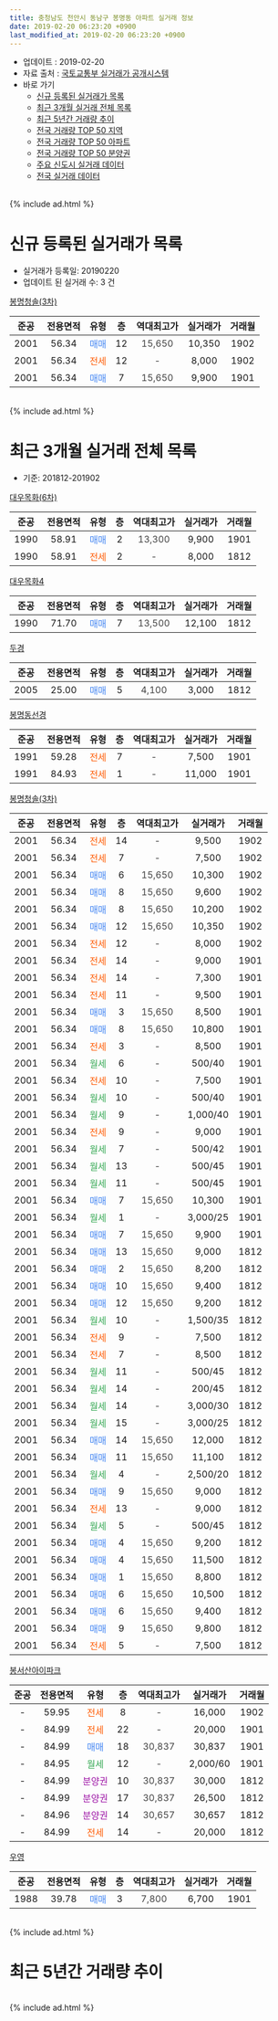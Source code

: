 ```yaml
---
title: 충청남도 천안시 동남구 봉명동 아파트 실거래 정보
date: 2019-02-20 06:23:20 +0900
last_modified_at: 2019-02-20 06:23:20 +0900
---
```


* 업데이트 : 2019-02-20
* 자료 출처 : [국토교통부 실거래가 공개시스템](http://rt.molit.go.kr)
* 바로 가기
    * [신규 등록된 실거래가 목록](#신규-등록된-실거래가-목록)
    * [최근 3개월 실거래 전체 목록](#최근-3개월-실거래-전체-목록)
    * [최근 5년간 거래량 추이](#최근-5년간-거래량-추이)
    * [전국 거래량 TOP 50 지역](https://inasie.github.io/apt-trade-info/최근-3개월-전국에서-가장-거래가-많이-발생한-지역)
    * [전국 거래량 TOP 50 아파트](https://inasie.github.io/apt-trade-info/최근-3개월-전국에서-가장-거래가-많이-발생한-아파트)
    * [전국 거래량 TOP 50 분양권](https://inasie.github.io/apt-trade-info/최근-3개월-전국에서-가장-거래가-많이-발생한-분양권)
    * [주요 신도시 실거래 데이터](https://inasie.github.io/apt-trade-info/주요-신도시)
    * [전국 실거래 데이터](https://inasie.github.io/apt-trade-info/전국)
<br>
{% include ad.html %}
<br>

# 신규 등록된 실거래가 목록
* 실거래가 등록일: 20190220
* 업데이트 된 실거래 수: 3 건


[봉명청솔(3차)](https://search.naver.com/search.naver?query=%EC%B6%A9%EC%B2%AD%EB%82%A8%EB%8F%84+%EC%B2%9C%EC%95%88%EC%8B%9C+%EB%8F%99%EB%82%A8%EA%B5%AC+%EB%B4%89%EB%AA%85%EB%8F%99+%EB%B4%89%EB%AA%85%EC%B2%AD%EC%86%94%283%EC%B0%A8%29)

|준공|전용면적|유형|층|역대최고가|실거래가|거래월|
|:---:|:---:|:---:|:---:|:---:|:---:|:---:|
|2001|56.34|<span style="color:#4285f3">매매</span>|12|<span style="color:#444444">15,650</span>|10,350|1902|
|2001|56.34|<span style="color:#ff5a00">전세</span>|12|<span style="color:#444444">-</span>|8,000|1902|
|2001|56.34|<span style="color:#4285f3">매매</span>|7|<span style="color:#444444">15,650</span>|9,900|1901|


<br>
{% include ad.html %}
<br>

# 최근 3개월 실거래 전체 목록
* 기준: 201812-201902


[대우목화(6차)](https://search.naver.com/search.naver?query=%EC%B6%A9%EC%B2%AD%EB%82%A8%EB%8F%84+%EC%B2%9C%EC%95%88%EC%8B%9C+%EB%8F%99%EB%82%A8%EA%B5%AC+%EB%B4%89%EB%AA%85%EB%8F%99+%EB%8C%80%EC%9A%B0%EB%AA%A9%ED%99%94%286%EC%B0%A8%29)

|준공|전용면적|유형|층|역대최고가|실거래가|거래월|
|:---:|:---:|:---:|:---:|:---:|:---:|:---:|
|1990|58.91|<span style="color:#4285f3">매매</span>|2|<span style="color:#444444">13,300</span>|9,900|1901|
|1990|58.91|<span style="color:#ff5a00">전세</span>|2|<span style="color:#444444">-</span>|8,000|1812|

[대우목화4](https://search.naver.com/search.naver?query=%EC%B6%A9%EC%B2%AD%EB%82%A8%EB%8F%84+%EC%B2%9C%EC%95%88%EC%8B%9C+%EB%8F%99%EB%82%A8%EA%B5%AC+%EB%B4%89%EB%AA%85%EB%8F%99+%EB%8C%80%EC%9A%B0%EB%AA%A9%ED%99%944)

|준공|전용면적|유형|층|역대최고가|실거래가|거래월|
|:---:|:---:|:---:|:---:|:---:|:---:|:---:|
|1990|71.70|<span style="color:#4285f3">매매</span>|7|<span style="color:#444444">13,500</span>|12,100|1812|

[두경](https://search.naver.com/search.naver?query=%EC%B6%A9%EC%B2%AD%EB%82%A8%EB%8F%84+%EC%B2%9C%EC%95%88%EC%8B%9C+%EB%8F%99%EB%82%A8%EA%B5%AC+%EB%B4%89%EB%AA%85%EB%8F%99+%EB%91%90%EA%B2%BD)

|준공|전용면적|유형|층|역대최고가|실거래가|거래월|
|:---:|:---:|:---:|:---:|:---:|:---:|:---:|
|2005|25.00|<span style="color:#4285f3">매매</span>|5|<span style="color:#444444">4,100</span>|3,000|1812|

[봉명동선경](https://search.naver.com/search.naver?query=%EC%B6%A9%EC%B2%AD%EB%82%A8%EB%8F%84+%EC%B2%9C%EC%95%88%EC%8B%9C+%EB%8F%99%EB%82%A8%EA%B5%AC+%EB%B4%89%EB%AA%85%EB%8F%99+%EB%B4%89%EB%AA%85%EB%8F%99%EC%84%A0%EA%B2%BD)

|준공|전용면적|유형|층|역대최고가|실거래가|거래월|
|:---:|:---:|:---:|:---:|:---:|:---:|:---:|
|1991|59.28|<span style="color:#ff5a00">전세</span>|7|<span style="color:#444444">-</span>|7,500|1901|
|1991|84.93|<span style="color:#ff5a00">전세</span>|1|<span style="color:#444444">-</span>|11,000|1901|

[봉명청솔(3차)](https://search.naver.com/search.naver?query=%EC%B6%A9%EC%B2%AD%EB%82%A8%EB%8F%84+%EC%B2%9C%EC%95%88%EC%8B%9C+%EB%8F%99%EB%82%A8%EA%B5%AC+%EB%B4%89%EB%AA%85%EB%8F%99+%EB%B4%89%EB%AA%85%EC%B2%AD%EC%86%94%283%EC%B0%A8%29)

|준공|전용면적|유형|층|역대최고가|실거래가|거래월|
|:---:|:---:|:---:|:---:|:---:|:---:|:---:|
|2001|56.34|<span style="color:#ff5a00">전세</span>|14|<span style="color:#444444">-</span>|9,500|1902|
|2001|56.34|<span style="color:#ff5a00">전세</span>|7|<span style="color:#444444">-</span>|7,500|1902|
|2001|56.34|<span style="color:#4285f3">매매</span>|6|<span style="color:#444444">15,650</span>|10,300|1902|
|2001|56.34|<span style="color:#4285f3">매매</span>|8|<span style="color:#444444">15,650</span>|9,600|1902|
|2001|56.34|<span style="color:#4285f3">매매</span>|8|<span style="color:#444444">15,650</span>|10,200|1902|
|2001|56.34|<span style="color:#4285f3">매매</span>|12|<span style="color:#444444">15,650</span>|10,350|1902|
|2001|56.34|<span style="color:#ff5a00">전세</span>|12|<span style="color:#444444">-</span>|8,000|1902|
|2001|56.34|<span style="color:#ff5a00">전세</span>|14|<span style="color:#444444">-</span>|9,000|1901|
|2001|56.34|<span style="color:#ff5a00">전세</span>|14|<span style="color:#444444">-</span>|7,300|1901|
|2001|56.34|<span style="color:#ff5a00">전세</span>|11|<span style="color:#444444">-</span>|9,500|1901|
|2001|56.34|<span style="color:#4285f3">매매</span>|3|<span style="color:#444444">15,650</span>|8,500|1901|
|2001|56.34|<span style="color:#4285f3">매매</span>|8|<span style="color:#444444">15,650</span>|10,800|1901|
|2001|56.34|<span style="color:#ff5a00">전세</span>|3|<span style="color:#444444">-</span>|8,500|1901|
|2001|56.34|<span style="color:#34a853">월세</span>|6|<span style="color:#444444">-</span>|500/40|1901|
|2001|56.34|<span style="color:#ff5a00">전세</span>|10|<span style="color:#444444">-</span>|7,500|1901|
|2001|56.34|<span style="color:#34a853">월세</span>|10|<span style="color:#444444">-</span>|500/40|1901|
|2001|56.34|<span style="color:#34a853">월세</span>|9|<span style="color:#444444">-</span>|1,000/40|1901|
|2001|56.34|<span style="color:#ff5a00">전세</span>|9|<span style="color:#444444">-</span>|9,000|1901|
|2001|56.34|<span style="color:#34a853">월세</span>|7|<span style="color:#444444">-</span>|500/42|1901|
|2001|56.34|<span style="color:#34a853">월세</span>|13|<span style="color:#444444">-</span>|500/45|1901|
|2001|56.34|<span style="color:#34a853">월세</span>|11|<span style="color:#444444">-</span>|500/45|1901|
|2001|56.34|<span style="color:#4285f3">매매</span>|7|<span style="color:#444444">15,650</span>|10,300|1901|
|2001|56.34|<span style="color:#34a853">월세</span>|1|<span style="color:#444444">-</span>|3,000/25|1901|
|2001|56.34|<span style="color:#4285f3">매매</span>|7|<span style="color:#444444">15,650</span>|9,900|1901|
|2001|56.34|<span style="color:#4285f3">매매</span>|13|<span style="color:#444444">15,650</span>|9,000|1812|
|2001|56.34|<span style="color:#4285f3">매매</span>|2|<span style="color:#444444">15,650</span>|8,200|1812|
|2001|56.34|<span style="color:#4285f3">매매</span>|10|<span style="color:#444444">15,650</span>|9,400|1812|
|2001|56.34|<span style="color:#4285f3">매매</span>|12|<span style="color:#444444">15,650</span>|9,200|1812|
|2001|56.34|<span style="color:#34a853">월세</span>|10|<span style="color:#444444">-</span>|1,500/35|1812|
|2001|56.34|<span style="color:#ff5a00">전세</span>|9|<span style="color:#444444">-</span>|7,500|1812|
|2001|56.34|<span style="color:#ff5a00">전세</span>|7|<span style="color:#444444">-</span>|8,500|1812|
|2001|56.34|<span style="color:#34a853">월세</span>|11|<span style="color:#444444">-</span>|500/45|1812|
|2001|56.34|<span style="color:#34a853">월세</span>|14|<span style="color:#444444">-</span>|200/45|1812|
|2001|56.34|<span style="color:#34a853">월세</span>|14|<span style="color:#444444">-</span>|3,000/30|1812|
|2001|56.34|<span style="color:#34a853">월세</span>|15|<span style="color:#444444">-</span>|3,000/25|1812|
|2001|56.34|<span style="color:#4285f3">매매</span>|14|<span style="color:#444444">15,650</span>|12,000|1812|
|2001|56.34|<span style="color:#4285f3">매매</span>|11|<span style="color:#444444">15,650</span>|11,100|1812|
|2001|56.34|<span style="color:#34a853">월세</span>|4|<span style="color:#444444">-</span>|2,500/20|1812|
|2001|56.34|<span style="color:#4285f3">매매</span>|9|<span style="color:#444444">15,650</span>|9,000|1812|
|2001|56.34|<span style="color:#ff5a00">전세</span>|13|<span style="color:#444444">-</span>|9,000|1812|
|2001|56.34|<span style="color:#34a853">월세</span>|5|<span style="color:#444444">-</span>|500/45|1812|
|2001|56.34|<span style="color:#4285f3">매매</span>|4|<span style="color:#444444">15,650</span>|9,200|1812|
|2001|56.34|<span style="color:#4285f3">매매</span>|4|<span style="color:#444444">15,650</span>|11,500|1812|
|2001|56.34|<span style="color:#4285f3">매매</span>|1|<span style="color:#444444">15,650</span>|8,800|1812|
|2001|56.34|<span style="color:#4285f3">매매</span>|6|<span style="color:#444444">15,650</span>|10,500|1812|
|2001|56.34|<span style="color:#4285f3">매매</span>|6|<span style="color:#444444">15,650</span>|9,400|1812|
|2001|56.34|<span style="color:#4285f3">매매</span>|9|<span style="color:#444444">15,650</span>|9,800|1812|
|2001|56.34|<span style="color:#ff5a00">전세</span>|5|<span style="color:#444444">-</span>|7,500|1812|


<script async src="//pagead2.googlesyndication.com/pagead/js/adsbygoogle.js"></script>
<!-- 기본 -->
<ins class="adsbygoogle"
     style="display:block"
     data-ad-client="ca-pub-2446590836940007"
     data-ad-slot="1659523306"
     data-ad-format="auto"
     data-full-width-responsive="true"></ins>
<script>
(adsbygoogle = window.adsbygoogle || []).push({});
</script>


[봉서산아이파크](https://search.naver.com/search.naver?query=%EC%B6%A9%EC%B2%AD%EB%82%A8%EB%8F%84+%EC%B2%9C%EC%95%88%EC%8B%9C+%EB%8F%99%EB%82%A8%EA%B5%AC+%EB%B4%89%EB%AA%85%EB%8F%99+%EB%B4%89%EC%84%9C%EC%82%B0%EC%95%84%EC%9D%B4%ED%8C%8C%ED%81%AC)

|준공|전용면적|유형|층|역대최고가|실거래가|거래월|
|:---:|:---:|:---:|:---:|:---:|:---:|:---:|
|-|59.95|<span style="color:#ff5a00">전세</span>|8|<span style="color:#444444">-</span>|16,000|1902|
|-|84.99|<span style="color:#ff5a00">전세</span>|22|<span style="color:#444444">-</span>|20,000|1901|
|-|84.99|<span style="color:#4285f3">매매</span>|18|<span style="color:#444444">30,837</span>|30,837|1901|
|-|84.95|<span style="color:#34a853">월세</span>|12|<span style="color:#444444">-</span>|2,000/60|1901|
|-|84.99|<span style="color:#9C11A5">분양권</span>|10|<span style="color:#444444">30,837</span>|30,000|1812|
|-|84.99|<span style="color:#9C11A5">분양권</span>|17|<span style="color:#444444">30,837</span>|26,500|1812|
|-|84.96|<span style="color:#9C11A5">분양권</span>|14|<span style="color:#444444">30,657</span>|30,657|1812|
|-|84.99|<span style="color:#ff5a00">전세</span>|14|<span style="color:#444444">-</span>|20,000|1812|

[우영](https://search.naver.com/search.naver?query=%EC%B6%A9%EC%B2%AD%EB%82%A8%EB%8F%84+%EC%B2%9C%EC%95%88%EC%8B%9C+%EB%8F%99%EB%82%A8%EA%B5%AC+%EB%B4%89%EB%AA%85%EB%8F%99+%EC%9A%B0%EC%98%81)

|준공|전용면적|유형|층|역대최고가|실거래가|거래월|
|:---:|:---:|:---:|:---:|:---:|:---:|:---:|
|1988|39.78|<span style="color:#4285f3">매매</span>|3|<span style="color:#444444">7,800</span>|6,700|1901|


<br>
{% include ad.html %}
<br>

# 최근 5년간 거래량 추이


<div style="width:100%;">
    <canvas id="deal_progress" height="200"></canvas>
</div>

<script>
new Chart(document.getElementById("deal_progress"), {
    type: 'line',
    data: {
        labels: ['201402','201403','201404','201405','201406','201407','201408','201409','201410','201411','201412','201501','201502','201503','201504','201505','201506','201507','201508','201509','201510','201511','201512','201601','201602','201603','201604','201605','201606','201607','201608','201609','201610','201611','201612','201701','201702','201703','201704','201705','201706','201707','201708','201709','201710','201711','201712','201801','201802','201803','201804','201805','201806','201807','201808','201809','201810','201811','201812','201901','201902'],
        datasets: [{
            label: '매매',
            pointRadius: 1,
            data: [23, 24, 14, 18, 9, 19, 34, 23, 26, 18, 6, 16, 16, 27, 16, 20, 11, 13, 16, 7, 9, 11, 12, 15, 6, 19, 10, 16, 17, 15, 21, 15, 10, 16, 11, 11, 11, 17, 14, 14, 24, 14, 11, 16, 7, 12, 9, 11, 11, 28, 13, 22, 11, 12, 11, 17, 11, 12, 18, 7, 4],
            borderColor: "rgba(255, 201, 14, 1)",
            backgroundColor: "rgba(255, 201, 14, 0.5)",
            fill: false,
            lineTension: 0
        },{
            label: '전월세',
            pointRadius: 1,
            data: [15, 25, 19, 18, 20, 19, 19, 20, 25, 15, 13, 24, 12, 16, 13, 13, 18, 17, 11, 10, 11, 8, 13, 15, 13, 15, 17, 10, 14, 17, 15, 12, 22, 14, 9, 13, 12, 13, 14, 14, 13, 15, 14, 17, 15, 15, 13, 16, 11, 16, 9, 13, 12, 9, 10, 12, 16, 7, 13, 17, 4],
            borderColor: "rgba(0, 141, 185, 1)",
            backgroundColor: "rgba(0, 141, 185, 0.5)",
            fill: false,
            lineTension: 0
        }
        ]
    },
    options: {
        responsive: true,
        title: {
            display: false
        },
        tooltips: {
            mode: 'index',
            intersect: false
        },
        hover: {
            mode: 'nearest',
            intersect: true
        },
        scales: {
            xAxes: [{
                display: true,
                scaleLabel: {
                    display: true,
                    labelString: '년/월'
                }
            }],
            yAxes: [{
                display: true,
                ticks: {
                    suggestedMin: 0,
                },
                scaleLabel: {
                    display: true,
                    labelString: '실거래 수'
                }
            }]
        }
    }
});

</script>


<br>
{% include ad.html %}
<br>

